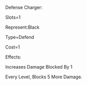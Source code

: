 Defense Charger:

Slots=1

Represent:Black

Type=Defend

Cost=1

Effects:

Increases Damage Blocked By 1

Every Level, Blocks 5 More Damage.
